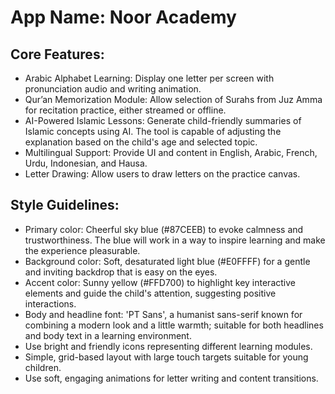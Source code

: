 # **App Name**: Noor Academy

## Core Features:

- Arabic Alphabet Learning: Display one letter per screen with pronunciation audio and writing animation.
- Qur’an Memorization Module: Allow selection of Surahs from Juz Amma for recitation practice, either streamed or offline.
- AI-Powered Islamic Lessons: Generate child-friendly summaries of Islamic concepts using AI. The tool is capable of adjusting the explanation based on the child's age and selected topic.
- Multilingual Support: Provide UI and content in English, Arabic, French, Urdu, Indonesian, and Hausa.
- Letter Drawing: Allow users to draw letters on the practice canvas.

## Style Guidelines:

- Primary color: Cheerful sky blue (#87CEEB) to evoke calmness and trustworthiness. The blue will work in a way to inspire learning and make the experience pleasurable.
- Background color: Soft, desaturated light blue (#E0FFFF) for a gentle and inviting backdrop that is easy on the eyes.
- Accent color: Sunny yellow (#FFD700) to highlight key interactive elements and guide the child's attention, suggesting positive interactions.
- Body and headline font: 'PT Sans', a humanist sans-serif known for combining a modern look and a little warmth; suitable for both headlines and body text in a learning environment.
- Use bright and friendly icons representing different learning modules.
- Simple, grid-based layout with large touch targets suitable for young children.
- Use soft, engaging animations for letter writing and content transitions.